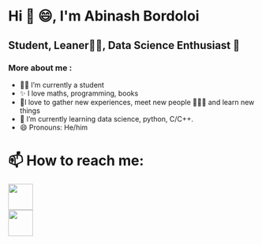 # Hi 👋 :smile:, I'm Abinash Bordoloi

## Student, Leaner:technologist:, Data Science Enthusiast :monocle_face: 

### More about me :
- 👨‍🎓 I’m currently a student 
- ✨ I love maths, programming, books
- 🚀I love to gather new experiences, meet new people 🧑‍🤝‍🧑 and learn new things
- 🌱 I’m currently learning  data science, python, C/C++.
- 😄 Pronouns: He/him


# 📫 How to reach me: 


[<img src = "https://th.bing.com/th/id/R.4703eba111254c882c6215a5e7667c86?rik=iiilW6%2bIwyrGdQ&riu=http%3a%2f%2fwww.experian.com%2fblogs%2fsmall-business-matters%2fwp-content%2fuploads%2f2011%2f11%2flinkedin_logo.jpg&ehk=fcjpp4hSqBcGe8ElB57ugaDuON%2bFkn4m0srV1JU9ODc%3d&risl=&pid=ImgRaw&r=0&sres=1&sresct=1" style= "width:50px;height:53px;"><br>](https://www.linkedin.com/in/abinash07/)[<img src="https://upload.wikimedia.org/wikipedia/commons/thumb/e/e7/Instagram_logo_2016.svg/1200px-Instagram_logo_2016.svg.png" style="width:50px;height:53px;"><br>](https://www.instagram.com/abinash_bordoloi07/)


